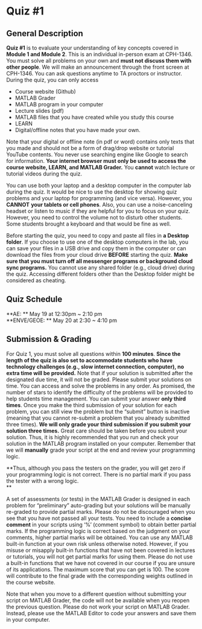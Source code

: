 # Quiz #1

## General Description
**Quiz #1** is to evaluate your understanding of key concepts covered in **Module 1 and Module 2**. This is an individual in-person exam at CPH-1346. You must solve all problems on your own and **must not discuss them with other people**. We will make an announcement through the front screen at CPH-1346. You can ask questions anytime to TA proctors or instructor. During the quiz, you can only access 
* Course website (Github)
* MATLAB Grader
* MATLAB program in your computer
* Lecture slides (pdf)
* MATLAB files that you have created while you study this course
* LEARN
* Digital/offline notes that you have made your own. 

Note that your digital or offline note (in pdf or word) contains only texts that you made and should not be a form of drag/drop website or tutorial YouTube contents. You never use searching engine like Google to search for information. **Your internet browser must only be used to access the course website, LEARN, and MATLAB Grader.** You **cannot** watch lecture or tutorial videos during the quiz.

You can use both your laptop and a desktop computer in the computer lab during the quiz. It would be nice to use the desktop for showing quiz problems and your laptop for programming (and vice versa). However, you **CANNOT** **your tablets or cell phones**. Also, you can use a noise-canceling headset or listen to music if they are helpful for you to focus on your quiz. However, you need to control the volume not to disturb other students. Some students brought a keyboard and that would be fine as well. 

Before starting the quiz, you need to copy and paste all files in **a Desktop folder**. If you choose to use one of the desktop computers in the lab, you can save your files in a USB drive and copy them in the computer or can download the files from your cloud drive **BEFORE** starting the quiz. **Make sure that you must turn off all messenger programs or background cloud sync programs.** You cannot use any shared folder (e.g., cloud drive) during the quiz. Accessing different folders other than the Desktop folder might be considered as cheating.

## Quiz Schedule
**AE: ** May 19 at 12:30pm ~ 2:10 pm    
**ENVE/GEOE: ** May 20 at 2:30 ~ 4:10 pm


## Submission & Grading
For Quiz 1, you must solve all questions within **100 minutes**. **Since the length of the quiz is also set to accommodate students who have technology challenges (e.g., slow internet connection, computer), no extra time will be provided.** Note that if your solution is submitted after the designated due time, it will not be graded. Please submit your solutions on time. You can access and solve the problems in any order. As promised, the number of stars to identify the difficulty of the problems will be provided to help students time management. You can submit your answer **only third times**. Once you make the third submission of your solution for each problem, you can still view the problem but the “submit” button is inactive (meaning that you cannot re-submit a problem that you already submitted three times). **We will only grade your third submission if you submit your solution three times.** Great care should be taken before you submit your solution. Thus, it is highly recommended that you run and check your solution in the MATLAB program installed on your computer. Remember that we will **manually** grade your script at the end and review your programming logic. 

**Thus, although you pass the testers on the grader, you will get zero if your programming logic is not correct. There is no partial mark if you pass the tester with a wrong logic.  
**

A set of assessments (or tests) in the MATLAB Grader is designed in each problem for “preliminary” auto-grading but your solutions will be manually re-graded to provide partial marks. Please do not be discouraged when you see that you have not passed all your tests. You need to include a **concise comment** in your scripts using ‘%’ (comment symbol) to obtain better partial marks. If the programming logic is correct based on the judgment on your comments, higher partial marks will be obtained. You can use any MATLAB built-in function at your own risk unless otherwise noted. However, if you misuse or misapply built-in functions that have not been covered in lectures or tutorials, you will not get partial marks for using them. Please do not use a built-in functions that we have not covered in our course if you are unsure of its applications. The maximum score that you can get is 100. The score will contribute to the final grade with the corresponding weights outlined in the course website. 

Note that when you move to a different question without submitting your script on MATLAB Grader, the code will not be available when you reopen the previous question. Please do not work your script on MATLAB Grader. Instead, please use the MATLAB Editor to code your answers and save them in your computer. 
